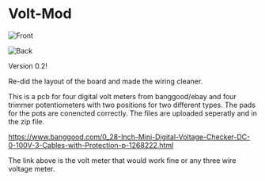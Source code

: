 # Volt-Mod
![Front](https://i.imgur.com/csYof2g.png)

![Back](https://i.imgur.com/tctQ1Tc.png)

Version 0.2! 

Re-did the layout of the board and made the wiring cleaner.

This is a pcb for four digital volt meters from banggood/ebay and four trimmer potentiometers with two positions for two different types. The pads for the pots are conencted correctly. The files are uploaded seperatly and in the zip file. 

https://www.banggood.com/0_28-Inch-Mini-Digital-Voltage-Checker-DC-0-100V-3-Cables-with-Protection-p-1268222.html

The link above is the volt meter that would work fine or any three wire voltage meter. 
